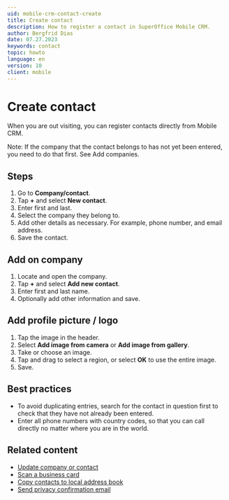```yaml
---
uid: mobile-crm-contact-create
title: Create contact
description: How to register a contact in SuperOffice Mobile CRM.
author: Bergfrid Dias
date: 07.27.2023
keywords: contact
topic: howto
language: en
version: 10
client: mobile
---
```


# Create contact

When you are out visiting, you can register contacts directly from Mobile CRM.

Note: If the company that the contact belongs to has not yet been entered, you need to do that first. See Add companies.

## Steps

1. Go to **Company/contact**.
2. Tap **+** and select **New contact**.
3. Enter first and last.
4. Select the company they belong to.
5. Add other details as necessary. For example, phone number, and email address.
6. Save the contact.

## Add on company

1. Locate and open the company.
2. Tap **+** and select **Add new contact**.
3. Enter first and last name.
4. Optionally add other information and save.

## Add profile picture / logo

1. Tap the image in the header.
1. Select **Add image from camera** or **Add image from gallery**.
1. Take or choose an image.
1. Tap and drag to select a region, or select **OK** to use the entire image.
1. Save.

## Best practices

* To avoid duplicating entries, search for the contact in question first to check that they have not already been entered.
* Enter all phone numbers with country codes, so that you can call directly no matter where you are in the world.

## Related content

* [Update company or contact][1]
* [Scan a business card][3]
* [Copy contacts to local address book][2]
* [Send privacy confirmation email][4]

<!-- Referenced links -->
[1]: update.md
[2]: copy-contact-to-address-book.md
[3]: scan-business-card.md
[4]: ../../../security/privacy/learn/send-privacy-confirmation-email.md

<!-- Referenced images -->
